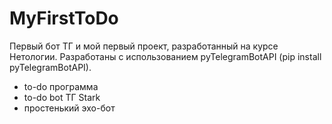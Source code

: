 # MyFirstToDo
Первый бот ТГ и мой первый проект, разработанный на курсе Нетологии.
Разработаны с использованием pyTelegramBotAPI (pip install pyTelegramBotAPI).
+ to-do программа
+ to-do bot ТГ Stark
+ простенький эхо-бот
